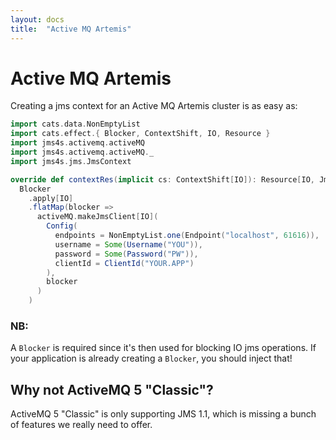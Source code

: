 ```yaml
---
layout: docs
title:  "Active MQ Artemis"
---
```


# Active MQ Artemis

Creating a jms context for an Active MQ Artemis cluster is as easy as:

```scala
import cats.data.NonEmptyList
import cats.effect.{ Blocker, ContextShift, IO, Resource }
import jms4s.activemq.activeMQ
import jms4s.activemq.activeMQ._
import jms4s.jms.JmsContext

override def contextRes(implicit cs: ContextShift[IO]): Resource[IO, JmsContext[IO]] =
  Blocker
    .apply[IO]
    .flatMap(blocker =>
      activeMQ.makeJmsClient[IO](
        Config(
          endpoints = NonEmptyList.one(Endpoint("localhost", 61616)),
          username = Some(Username("YOU")),
          password = Some(Password("PW")),
          clientId = ClientId("YOUR.APP")
        ),
        blocker
      )
    )
```

### NB:
A `Blocker` is required since it's then used for blocking IO jms operations.
If your application is already creating a `Blocker`, you should inject that!


## Why not ActiveMQ 5 "Classic"?
ActiveMQ 5 "Classic" is only supporting JMS 1.1, which is missing a bunch of features we really need to offer.
